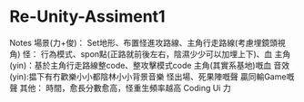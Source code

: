 # Re-Unity-Assiment1
Notes  場景(力+俊)： Set地形、布置怪進攻路線、主角行走路線(考慮埋鏡頭視角)  怪： 行為模式、spon點(正路就前後左右，陰濕少少可以加埋上下)、血  主角 (yin)：基於主角行走路線整code、整攻擊模式code  主角(其實系基地)嘅血  音效 (yin):揾下有冇歡樂小小都陰林小小背景音樂  怪出場、死果陣嘅聲  贏同輸Game嘅聲  其他： 時間，愈長分數愈高，怪重生頻率越高  Coding  Ui 力
